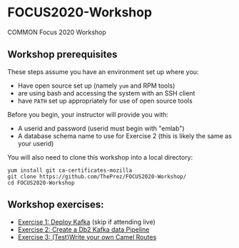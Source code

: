 # FOCUS2020-Workshop
COMMON Focus 2020 Workshop



## Workshop prerequisites
These steps assume you have an environment set up where you:
- Have open source set up (namely `yum` and RPM tools)
- are using bash and accessing the system with an SSH client
- have `PATH` set up appropriately for use of open source tools

Before you begin, your instructor will provide you with:
- A userid and password (userid must begin with "emlab")
- A database schema name to use for Exercise 2 (this is likely the same as your userid)

You will also need to clone this workshop into a local directory:
```
yum install git ca-certificates-mozilla
git clone https://github.com/ThePrez/FOCUS2020-Workshop/
cd FOCUS2020-Workshop
```

## Workshop exercises:
- [Exercise 1: Deploy Kafka](EXERCISE_1.md) (skip if attending live)
- [Exercise 2: Create a Db2 Kafka data Pipeline](EXERCISE_2.md)
- [Exercise 3: (Test)Write your own Camel Routes](camel_quiz/README.md)
